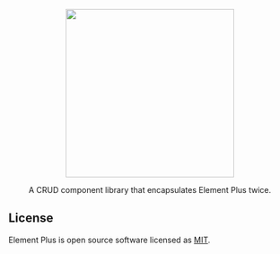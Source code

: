 <p align="center">
  <img width="300px" src="https://figure-bed-5520.oss-cn-hangzhou.aliyuncs.com/logo.png" alt=""/>
</p>

<p align="center">A CRUD component library that encapsulates Element Plus twice.</p>

## License

Element Plus is open source software licensed as
[MIT](https://github.com/element-plus/element-plus/blob/master/LICENSE).
